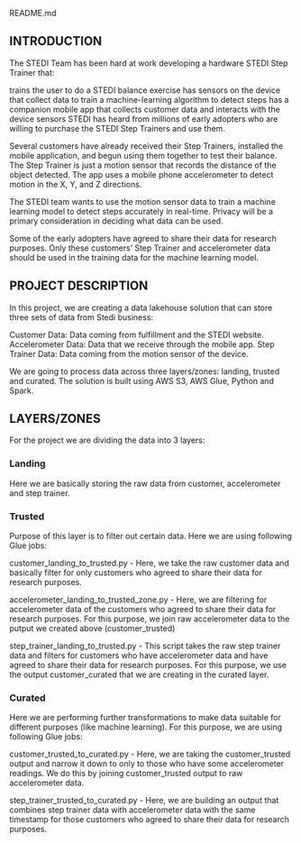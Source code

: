 README.md
## INTRODUCTION

The STEDI Team has been hard at work developing a hardware STEDI Step Trainer that:

trains the user to do a STEDI balance exercise
has sensors on the device that collect data to train a machine-learning algorithm to detect steps
has a companion mobile app that collects customer data and interacts with the device sensors
STEDI has heard from millions of early adopters who are willing to purchase the STEDI Step Trainers and use them.

Several customers have already received their Step Trainers, installed the mobile application, and begun using them together to test their balance. The Step Trainer is just a motion sensor that records the distance of the object detected. The app uses a mobile phone accelerometer to detect motion in the X, Y, and Z directions.

The STEDI team wants to use the motion sensor data to train a machine learning model to detect steps accurately in real-time. Privacy will be a primary consideration in deciding what data can be used.

Some of the early adopters have agreed to share their data for research purposes. Only these customers’ Step Trainer and accelerometer data should be used in the training data for the machine learning model.


## PROJECT DESCRIPTION
In this project, we are creating a data lakehouse solution that can store three sets of data from Stedi business:

Customer Data: Data coming from fulfillment and the STEDI website.
Accelerometer Data: Data that we receive through the mobile app.
Step Trainer Data: Data coming from the motion sensor of the device.

We are going to process data across three layers/zones: landing, trusted and curated. The solution is built using AWS S3, AWS Glue, Python and Spark. 


## LAYERS/ZONES

For the project we are dividing the data into 3 layers:

### Landing
Here we are basically storing the raw data from customer, accelerometer and step trainer.

### Trusted
Purpose of this layer is to filter out certain data. Here we are using following Glue jobs:

customer_landing_to_trusted.py - Here, we take the raw customer data and basically filter for only customers who agreed to share their data for research purposes. 

accelerometer_landing_to_trusted_zone.py - Here, we are filtering for accelerometer data of the customers who agreed to share their data for research purposes. For this purpose, we join raw accelerometer data to the putput we created above (customer_trusted)

step_trainer_landing_to_trusted.py - This script takes the raw step trainer data and filters for customers who have accelerometer data and have agreed to share their data for research purposes. For this purpose, we use the output customer_curated that we are creating in the curated layer.  

### Curated
Here we are performing further transformations to make data suitable for different purposes (like machine learning). For this purpose, we are using following Glue jobs:

customer_trusted_to_curated.py - Here, we are taking the customer_trusted output and narrow it down to only to those who have some accelerometer readings. We do this by joining customer_trusted output to raw accelerometer data. 

step_trainer_trusted_to_curated.py - Here, we are building an output that combines step trainer data with accelerometer data with the same timestamp for those customers who agreed to share their data for research purposes. 


